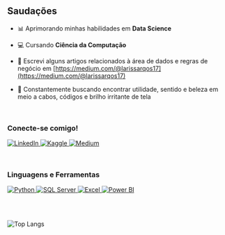 <br>

## Saudações

- 📊 Aprimorando minhas habilidades em **Data Science**
    
- 💻 Cursando **Ciência da Computação**

- 📰 Escrevi alguns artigos relacionados à área de dados e regras de negócio em [https://medium.com/@larissarqos17](https://medium.com/@larissarqos17)

- 🔭 Constantemente buscando encontrar utilidade, sentido e beleza em meio a cabos, códigos e brilho irritante de tela

<br>

<h3>Conecte-se comigo!</h3>
<p align="left"> <a href="https://www.linkedin.com/in/larissa-silva-b672ab24b" target="_blank"> <img src="https://img.shields.io/badge/-LinkedIn-0A66C2?style=for-the-badge&logo=linkedin&logoColor=white" alt="LinkedIn"> </a> <a href="https://www.kaggle.com/birina" target="_blank"> <img src="https://img.shields.io/badge/-Kaggle-20BEFF?style=for-the-badge&logo=kaggle&logoColor=white" alt="Kaggle"> </a> <a href="https://medium.com/@larissarqos17" target="_blank"> <img src="https://img.shields.io/badge/-Medium-000000?style=for-the-badge&logo=medium&logoColor=white" alt="Medium"> </a> </p>

<br>

<h3>Linguagens e Ferramentas</h3>
<p align="left"> <a href="https://www.python.org/" target="_blank"> <img src="https://img.shields.io/badge/-Python-3776AB?style=for-the-badge&logo=python&logoColor=white" alt="Python"> </a> <a href="https://www.microsoft.com/en-us/sql-server" target="_blank"> <img src="https://img.shields.io/badge/-SQL Server-CC2927?style=for-the-badge&logo=microsoftsqlserver&logoColor=white" alt="SQL Server"> </a> <a href="https://www.microsoft.com/en-us/microsoft-365/excel" target="_blank"> <img src="https://img.shields.io/badge/-Excel-217346?style=for-the-badge&logo=microsoftexcel&logoColor=white" alt="Excel"> </a> <a href="https://powerbi.microsoft.com/" target="_blank"> <img src="https://img.shields.io/badge/-Power BI-F2C811?style=for-the-badge&logo=powerbi&logoColor=black" alt="Power BI"> </a> </p>

<br><br>

![Top Langs](https://github-readme-stats.vercel.app/api/top-langs/?username=larissarqos&layout=compact&langs_count=10&theme=dark)

<!---
larissarqos/larissarqos is a ✨ special ✨ repository because its `README.md` (this file) appears on your GitHub profile.
You can click the Preview link to take a look at your changes.
--->
